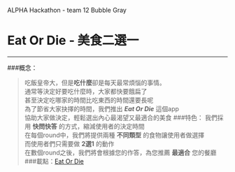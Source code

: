 ALPHA Hackathon - team 12  Bubble Gray
# Eat Or Die - 美食二選一
----------------------------------------------------------------------------
###概念：
>吃飯皇帝大，但是**吃什麼**卻是每天最常煩惱的事情。  
>通常等決定好要吃什麼時，大家都快要餓扁了  
>甚至決定吃哪家的時間比吃東西的時間還要長呢  
>為了節省大家抉擇的時間，我們推出 ***Eat Or Die*** 這個app  
>協助大家做決定，輕鬆選出內心最渴望又最適合的美食
###特色：
>我們採用 **快問快答** 的方式，縮減使用者的決定時間  
>在每個round中，我們將提供兩種 **不同類型** 的食物讓使用者做選擇  
>而使用者們只需要做 **2選1** 的動作  
>在數個round之後，我們將會根據您的作答，為您推薦 **最適合** 您的餐廳
###載點：[Eat Or Die](http://wemyju.wix.com/eat-or-die)
